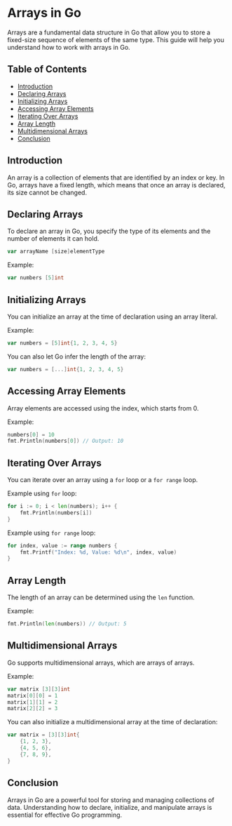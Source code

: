 # Arrays in Go

Arrays are a fundamental data structure in Go that allow you to store a fixed-size sequence of elements of the same type. This guide will help you understand how to work with arrays in Go.

## Table of Contents
- [Introduction](#introduction)
- [Declaring Arrays](#declaring-arrays)
- [Initializing Arrays](#initializing-arrays)
- [Accessing Array Elements](#accessing-array-elements)
- [Iterating Over Arrays](#iterating-over-arrays)
- [Array Length](#array-length)
- [Multidimensional Arrays](#multidimensional-arrays)
- [Conclusion](#conclusion)

## Introduction
An array is a collection of elements that are identified by an index or key. In Go, arrays have a fixed length, which means that once an array is declared, its size cannot be changed.

## Declaring Arrays
To declare an array in Go, you specify the type of its elements and the number of elements it can hold.

```go
var arrayName [size]elementType
```

Example:
```go
var numbers [5]int
```

## Initializing Arrays
You can initialize an array at the time of declaration using an array literal.

Example:
```go
var numbers = [5]int{1, 2, 3, 4, 5}
```

You can also let Go infer the length of the array:
```go
var numbers = [...]int{1, 2, 3, 4, 5}
```

## Accessing Array Elements
Array elements are accessed using the index, which starts from 0.

Example:
```go
numbers[0] = 10
fmt.Println(numbers[0]) // Output: 10
```

## Iterating Over Arrays
You can iterate over an array using a `for` loop or a `for range` loop.

Example using `for` loop:
```go
for i := 0; i < len(numbers); i++ {
    fmt.Println(numbers[i])
}
```

Example using `for range` loop:
```go
for index, value := range numbers {
    fmt.Printf("Index: %d, Value: %d\n", index, value)
}
```

## Array Length
The length of an array can be determined using the `len` function.

Example:
```go
fmt.Println(len(numbers)) // Output: 5
```

## Multidimensional Arrays
Go supports multidimensional arrays, which are arrays of arrays.

Example:
```go
var matrix [3][3]int
matrix[0][0] = 1
matrix[1][1] = 2
matrix[2][2] = 3
```

You can also initialize a multidimensional array at the time of declaration:
```go
var matrix = [3][3]int{
    {1, 2, 3},
    {4, 5, 6},
    {7, 8, 9},
}
```

## Conclusion
Arrays in Go are a powerful tool for storing and managing collections of data. Understanding how to declare, initialize, and manipulate arrays is essential for effective Go programming.
